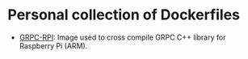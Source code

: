 # Personal collection of Dockerfiles

* [GRPC-RPI](grpc-rpi): Image used to cross compile GRPC C++ library for Raspberry Pi (ARM).